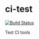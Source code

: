 # ci-test

[![Build Status](https://dev.azure.com/milesdai/milesdai-test/_apis/build/status/milesdai.ci-test?branchName=main)](https://dev.azure.com/milesdai/milesdai-test/_build/latest?definitionId=1&branchName=main)

Test CI tools
